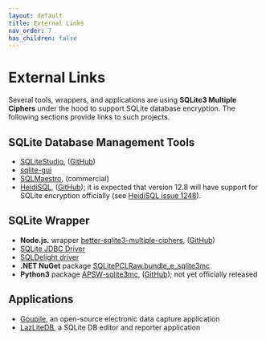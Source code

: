 ```yaml
---
layout: default
title: External Links
nav_order: 7
has_children: false
---
```

# External Links

Several tools, wrappers, and applications are using **SQLite3 Multiple Ciphers** under the hood to support SQLite database encryption. The following sections provide links to such projects.

## SQLite Database Management Tools

- [SQLiteStudio](https://sqlitestudio.pl), ([GitHub](https://github.com/pawelsalawa/sqlitestudio))
- [sqlite-gui](https://github.com/little-brother/sqlite-gui)
- [SQLMaestro](https://www.sqlmaestro.com), (commercial)
- [HeidiSQL](https://www.heidisql.com), ([GitHub](https://github.com/HeidiSQL/HeidiSQL)); it is expected that version 12.8 will have support for SQLite encryption officially (see [HeidiSQL issue 1248](https://github.com/HeidiSQL/HeidiSQL/issues/1284)).

## SQLite Wrapper

- **Node.js.** wrapper [better-sqlite3-multiple-ciphers](https://www.npmjs.com/package/better-sqlite3-multiple-ciphers), ([GitHub](https://github.com/m4heshd/better-sqlite3-multiple-ciphers))
- [SQLite JDBC Driver](https://github.com/Willena/sqlite-jdbc-crypt)
- [SQLDelight driver](https://github.com/toxicity-io/sqlite-mc)
- **.NET NuGet** package [SQLitePCLRaw.bundle_e_sqlite3mc](https://www.nuget.org/packages/SQLitePCLRaw.bundle_e_sqlite3mc)
- **Python3** package [APSW-sqlite3mc](), ([GitHub](https://github.com/utelle/apsw-sqlite3mc)); not yet officially released

## Applications

- [Goupile](https://goupile.org/en/), an open-source electronic data capture application
- [LazLiteDB](https://sourceforge.net/projects/lazlitedb/), a SQLite DB editor and reporter application
